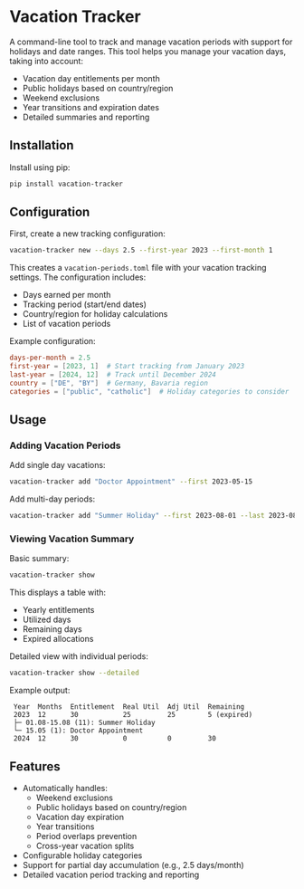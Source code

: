 # Vacation Tracker

A command-line tool to track and manage vacation periods with support for holidays and date ranges. This tool helps you manage your vacation days, taking into account:

- Vacation day entitlements per month
- Public holidays based on country/region
- Weekend exclusions
- Year transitions and expiration dates
- Detailed summaries and reporting

## Installation

Install using pip:

```bash
pip install vacation-tracker
```

## Configuration

First, create a new tracking configuration:

```bash
vacation-tracker new --days 2.5 --first-year 2023 --first-month 1
```

This creates a `vacation-periods.toml` file with your vacation tracking settings. The configuration includes:

- Days earned per month
- Tracking period (start/end dates)
- Country/region for holiday calculations
- List of vacation periods

Example configuration:

```toml
days-per-month = 2.5
first-year = [2023, 1]  # Start tracking from January 2023
last-year = [2024, 12]  # Track until December 2024
country = ["DE", "BY"]  # Germany, Bavaria region
categories = ["public", "catholic"]  # Holiday categories to consider
```

## Usage

### Adding Vacation Periods

Add single day vacations:

```bash
vacation-tracker add "Doctor Appointment" --first 2023-05-15 
```

Add multi-day periods:

```bash
vacation-tracker add "Summer Holiday" --first 2023-08-01 --last 2023-08-15
```

### Viewing Vacation Summary

Basic summary:

```bash
vacation-tracker show
```

This displays a table with:
- Yearly entitlements
- Utilized days
- Remaining days
- Expired allocations

Detailed view with individual periods:

```bash
vacation-tracker show --detailed
```

Example output:
```
 Year  Months  Entitlement  Real Util  Adj Util  Remaining
 2023  12      30           25         25        5 (expired)
 ├─ 01.08-15.08 (11): Summer Holiday
 └─ 15.05 (1): Doctor Appointment
 2024  12      30           0          0         30
```

## Features

- Automatically handles:
  - Weekend exclusions
  - Public holidays based on country/region
  - Vacation day expiration
  - Year transitions
  - Period overlaps prevention
  - Cross-year vacation splits
- Configurable holiday categories
- Support for partial day accumulation (e.g., 2.5 days/month)
- Detailed vacation period tracking and reporting
